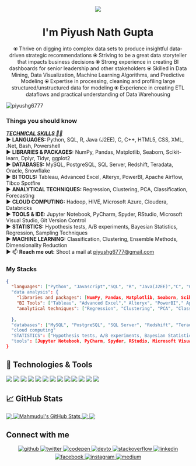 <!-- <h1 align="center">Hi 👋, I'm Pragati Verma</h1> -->
<div align="center">
<img src="https://user-images.githubusercontent.com/42115530/92640221-9728ca00-f2fa-11ea-8994-c72b26e937de.gif" align="center"/>
</div>
<h1 align="center">I'm Piyush Nath Gupta</h1>
<p align="center">⦿ Thrive on digging into complex data sets to produce insightful data-driven strategic recommendations
⦿ Striving to be a great data storyteller that impacts business decisions
⦿ Strong experience in creating BI dashboards for senior leadership and other stakeholders
⦿ Skilled in Data Mining, Data Visualization, Machine Learning Algorithms, and Predictive Modeling
⦿ Expertise in processing, cleaning and profiling large structured/unstructured data for modeling
⦿ Experience in creating ETL dataflows and practical understanding of Data Warehousing</p>


<p align="left"> <img src="https://komarev.com/ghpvc/?username=piyushg6777" alt="piyushg6777" /> </p>


### Things you should know

<b> <u> <i> TECHNICAL SKILLS 👨‍💻 </u> <br>  </i>
► LANGUAGES: </b> Python, SQL, R, Java (J2EE), C, C++, HTML5, CSS, XML, .Net, Bash, Powershell <br> 
► <b>LIBRARIES & PACKAGES:</b> NumPy, Pandas, Matplotlib, Seaborn, Scikit-learn, Dplyr, Tidyr, ggplot2 <br> 
► <b>DATABASES:</b> MySQL, PostgreSQL, SQL Server, Redshift, Teradata, Oracle, Snowflake <br> 
► <b>BI TOOLS:</b> Tableau, Advanced Excel, Alteryx, PowerBI, Apache Airflow, Tibco Spotfire <br> 
► <b>ANALYTICAL TECHNIQUES:</b> Regression, Clustering, PCA, Classification, Forecasting <br> 
► <b>CLOUD COMPUTING:</b> Hadoop, HIVE, Microsoft Azure, Cloudera, Databricks <br> 
► <b>TOOLS & IDE:</b> Jupyter Notebook, PyCharm, Spyder, RStudio, Microsoft Visual Studio, Git Version Control <br> 
► <b>STATISTICS:</b> Hypothesis tests, A/B experiments, Bayesian Statistics, Regression, Sampling Techniques <br> 
► <b>MACHINE LEARNING:</b> Classification, Clustering, Ensemble Methods, Dimensionality Reduction <br> 
► 📫 <b>Reach me out:</b> Shoot a mail at <a href="mailto:piyushg6777@gmail.com" target="_blank">piyushg6777@gmail.com</a> <br> 

### My Stacks

```json
{
  "languages": ["Python", "Javascript","SQL", "R", "Java(J2EE)","C", "C++", "HTML5","CSS", "XML", ".Net","Bash", "Powershell"
  "data analysis": {
    "libraries and packages": [NumPy, Pandas, Matplotlib, Seaborn, Scikit-learn, Dplyr, Tidyr, ggplot2 ],
    "BI Tools": ["Tableau", "Advanced Excel"," Alteryx", "PowerBI"," Apache Airflow", "Tibco Spotfire"],
    "analytical techniques": ["Regression", "Clustering", "PCA", "Classification", "Forecasting"],
  
  },
  "databases": ["MySQL", "PostgreSQL", "SQL Server", "Redshift", "Teradata", "Oracle", "Snowflake"],
  "cloud computing"
  "STATISTICS": ["Hypothesis tests, A/B experiments, Bayesian Statistics, Regression, Sampling Techniques"],
  "tools": [Jupyter Notebook, PyCharm, Spyder, RStudio, Microsoft Visual Studio, Git Version Control]
}
```

## 🔧 Technologies & Tools

![](https://img.shields.io/badge/OS-Linux-informational?style=flat&logo=linux&logoColor=white&color=2bbc8a)
![](https://img.shields.io/badge/Editor-IntelliJ_IDEA-informational?style=flat&logo=intellij-idea&logoColor=white&color=2bbc8a)
![](https://img.shields.io/badge/Code-Python-informational?style=flat&logo=python&logoColor=white&color=2bbc8a)
![](https://img.shields.io/badge/Code-JavaScript-informational?style=flat&logo=javascript&logoColor=white&color=2bbc8a)
![](https://img.shields.io/badge/Code-React-informational?style=flat&logo=react&logoColor=white&color=2bbc8a)
![](https://img.shields.io/badge/Code-Django-informational?style=flat&logo=django&logoColor=white&color=2bbc8a)
![](https://img.shields.io/badge/Code-HTML5-informational?style=flat&logo=html5&logoColor=white&color=2bbc8a)
![](https://img.shields.io/badge/Code-Css-informational?style=flat&logo=css3&logoColor=white&color=2bbc8a)
![](https://img.shields.io/badge/Shell-Bash-informational?style=flat&logo=gnu-bash&logoColor=white&color=2bbc8a)
![](https://img.shields.io/badge/Tools-PostgreSQL-informational?style=flat&logo=postgresql&logoColor=white&color=2bbc8a)
![](https://img.shields.io/badge/Tools-Mysql-informational?style=flat&logo=mysql&logoColor=white&color=2bbc8a)
![](https://img.shields.io/badge/Tools-Docker-informational?style=flat&logo=docker&logoColor=white&color=2bbc8a)
![](https://img.shields.io/badge/Cloud-Digital_Ocean-informational?style=flat&logo=digitalocean&logoColor=white&color=2bbc8a)


## &#x1f4c8; GitHub Stats

<a href="https://github.com/devmahmud">
  <img align="center" src="https://github-readme-stats.vercel.app/api/top-langs/?username=devmahmud&hide=dockerfile,css&title_color=ffffff&text_color=c9cacc&icon_color=2bbc8a&bg_color=1d1f21" />
</a>
<a href="https://github.com/devmahmud">
  <img align="center" src="https://github-readme-stats.vercel.app/api?username=devmahmud&show_icons=true&line_height=27&count_private=true&title_color=ffffff&text_color=c9cacc&icon_color=2bbc8a&bg_color=1d1f21" alt="Mahmudul's GitHub Stats" />
</a>

<a href="https://github.com/devmahmud/Django-Poll-App">
  <img align="center" src="https://github-readme-stats.vercel.app/api/pin/?username=devmahmud&repo=Django-Poll-App&title_color=ffffff&text_color=c9cacc&icon_color=2bbc8a&bg_color=1d1f21" />
</a>

<a href="https://github.com/devmahmud/DevConnector-Django">
  <img align="center" src="https://github-readme-stats.vercel.app/api/pin/?username=devmahmud&repo=DevConnector-Django&title_color=ffffff&text_color=c9cacc&icon_color=2bbc8a&bg_color=1d1f21" />
</a>

<!-- links to social media icons -->

<!-- icons with padding -->

[1.1]: http://i.imgur.com/tXSoThF.png "twitter icon with padding"
[2.1]: http://i.imgur.com/0o48UoR.png "github icon with padding"

<!-- icons without padding -->

[1.2]: https://i.imgur.com/wWzX9uB.png "twitter icon without padding"
[2.2]: https://i.imgur.com/9I6NRUm.png "github icon without padding"
[3.2]: https://i.imgur.com/dgXzJ9j.png "LinkedIn icon without padding"

<!-- links to your social media accounts -->

[1]: https://facebook.com/piyushg6777
[2]: https://github.com/piyushg6777
[3]: https://www.linkedin.com/in/piyushg6777/


## Connect with me  
<div align="center">
<a href="https://github.com/PragatiVerma18" target="_blank">
<img src=https://img.shields.io/badge/github-%2324292e.svg?&style=for-the-badge&logo=github&logoColor=white alt=github style="margin-bottom: 5px;" />
</a>
<a href="https://twitter.com/pragati_verma18" target="_blank">
<img src=https://img.shields.io/badge/twitter-%2300acee.svg?&style=for-the-badge&logo=twitter&logoColor=white alt=twitter style="margin-bottom: 5px;" />
</a>
<a href="https://codepen.com/pragativerma" target="_blank">
<img src=https://img.shields.io/badge/codepen-%23131417.svg?&style=for-the-badge&logo=codepen&logoColor=white alt=codepen style="margin-bottom: 5px;" />
</a>
<a href="https://dev.to/pragativerma18" target="_blank">
<img src=https://img.shields.io/badge/dev.to-%2308090A.svg?&style=for-the-badge&logo=dev.to&logoColor=white alt=devto style="margin-bottom: 5px;" />
</a>
<a href="https://stackoverflow.com/users/10364459" target="_blank">
<img src=https://img.shields.io/badge/stackoverflow-%23F28032.svg?&style=for-the-badge&logo=stackoverflow&logoColor=white alt=stackoverflow style="margin-bottom: 5px;" />
</a>
<a href="https://linkedin.com/in/pragativerma18" target="_blank">
<img src=https://img.shields.io/badge/linkedin-%231E77B5.svg?&style=for-the-badge&logo=linkedin&logoColor=white alt=linkedin style="margin-bottom: 5px;" />
</a>
<a href="https://www.facebook.com/pragati.verma.56863221" target="_blank">
<img src=https://img.shields.io/badge/facebook-%232E87FB.svg?&style=for-the-badge&logo=facebook&logoColor=white alt=facebook style="margin-bottom: 5px;" />
</a>
<a href="https://instagram.com/pragativerma18" target="_blank">
<img src=https://img.shields.io/badge/instagram-%23000000.svg?&style=for-the-badge&logo=instagram&logoColor=white alt=instagram style="margin-bottom: 5px;" />
</a>
<a href="https://medium.com/@itispragativerma" target="_blank">
<img src=https://img.shields.io/badge/medium-%23292929.svg?&style=for-the-badge&logo=medium&logoColor=white alt=medium style="margin-bottom: 5px;" />
</a>  
</div>  
